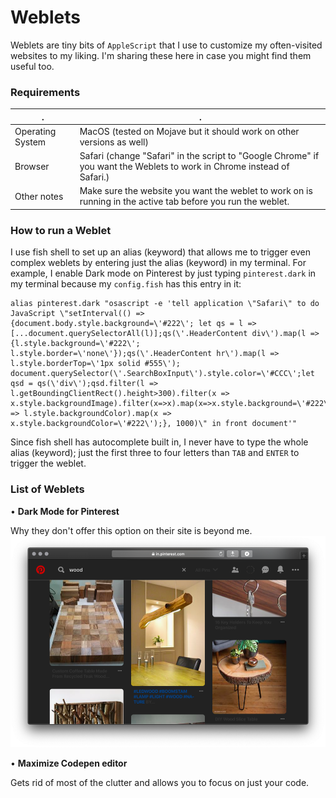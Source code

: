 # Weblets
Weblets are tiny bits of `AppleScript` that I use to customize my often-visited websites to my liking. I'm sharing these here in case you might find them useful too.

### Requirements
. | .
------------ | -------------
Operating System | MacOS (tested on Mojave but it should work on other versions as well)
Browser | Safari (change "Safari" in the script to "Google Chrome" if you want the Weblets to work in Chrome instead of Safari.)
Other notes | Make sure the website you want the weblet to work on is running in the active tab before you run the weblet.

### How to run a Weblet
I use fish shell to set up an alias (keyword) that allows me to trigger even complex weblets by entering just the alias (keyword) in my terminal. For example, I enable Dark mode on Pinterest by just typing `pinterest.dark` in my terminal because my `config.fish` has this entry in it:
```applescript
alias pinterest.dark "osascript -e 'tell application \"Safari\" to do JavaScript \"setInterval(() => {document.body.style.background=\'#222\'; let qs = l => [...document.querySelectorAll(l)];qs(\'.HeaderContent div\').map(l => {l.style.background=\'#222\'; l.style.border=\'none\'});qs(\'.HeaderContent hr\').map(l => l.style.borderTop=\'1px solid #555\');
document.querySelector(\'.SearchBoxInput\').style.color=\'#CCC\';let qsd = qs(\'div\');qsd.filter(l => l.getBoundingClientRect().height>300).filter(x => x.style.backgroundImage).filter(x=>x).map(x=>x.style.background=\'#222\');qsd.filter(l => l.style.backgroundColor).map(x => x.style.backgroundColor=\'#222\');}, 1000)\" in front document'"
```

Since fish shell has autocomplete built in, I never have to type the whole alias (keyword); just the first three to four letters than `TAB` and `ENTER` to trigger the weblet.

### List of Weblets
• **Dark Mode for Pinterest**

  Why they don't offer this option on their site is beyond me.
  ![Look at those imaged pop!](media/pinterest-dark-mode.png)

• **Maximize Codepen editor**

  Gets rid of most of the clutter and allows you to focus on just your code.
